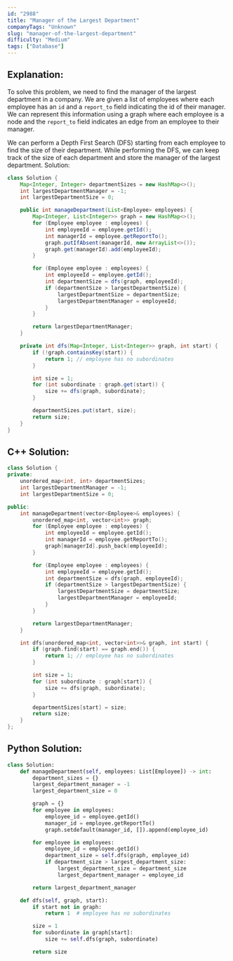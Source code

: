 ```yaml
---
id: "2988"
title: "Manager of the Largest Department"
companyTags: "Unknown"
slug: "manager-of-the-largest-department"
difficulty: "Medium"
tags: ["Database"]
---
```


## Explanation:
To solve this problem, we need to find the manager of the largest department in a company. We are given a list of employees where each employee has an `id` and a `report_to` field indicating the id of their manager. We can represent this information using a graph where each employee is a node and the `report_to` field indicates an edge from an employee to their manager.

We can perform a Depth First Search (DFS) starting from each employee to find the size of their department. While performing the DFS, we can keep track of the size of each department and store the manager of the largest department.
 Solution:
```java
class Solution {
    Map<Integer, Integer> departmentSizes = new HashMap<>();
    int largestDepartmentManager = -1;
    int largestDepartmentSize = 0;

    public int manageDepartment(List<Employee> employees) {
        Map<Integer, List<Integer>> graph = new HashMap<>();
        for (Employee employee : employees) {
            int employeeId = employee.getId();
            int managerId = employee.getReportTo();
            graph.putIfAbsent(managerId, new ArrayList<>());
            graph.get(managerId).add(employeeId);
        }

        for (Employee employee : employees) {
            int employeeId = employee.getId();
            int departmentSize = dfs(graph, employeeId);
            if (departmentSize > largestDepartmentSize) {
                largestDepartmentSize = departmentSize;
                largestDepartmentManager = employeeId;
            }
        }

        return largestDepartmentManager;
    }

    private int dfs(Map<Integer, List<Integer>> graph, int start) {
        if (!graph.containsKey(start)) {
            return 1; // employee has no subordinates
        }

        int size = 1;
        for (int subordinate : graph.get(start)) {
            size += dfs(graph, subordinate);
        }

        departmentSizes.put(start, size);
        return size;
    }
}
```

## C++ Solution:
```cpp
class Solution {
private:
    unordered_map<int, int> departmentSizes;
    int largestDepartmentManager = -1;
    int largestDepartmentSize = 0;

public:
    int manageDepartment(vector<Employee>& employees) {
        unordered_map<int, vector<int>> graph;
        for (Employee employee : employees) {
            int employeeId = employee.getId();
            int managerId = employee.getReportTo();
            graph[managerId].push_back(employeeId);
        }

        for (Employee employee : employees) {
            int employeeId = employee.getId();
            int departmentSize = dfs(graph, employeeId);
            if (departmentSize > largestDepartmentSize) {
                largestDepartmentSize = departmentSize;
                largestDepartmentManager = employeeId;
            }
        }

        return largestDepartmentManager;
    }

    int dfs(unordered_map<int, vector<int>>& graph, int start) {
        if (graph.find(start) == graph.end()) {
            return 1; // employee has no subordinates
        }

        int size = 1;
        for (int subordinate : graph[start]) {
            size += dfs(graph, subordinate);
        }

        departmentSizes[start] = size;
        return size;
    }
};
```

## Python Solution:
```python
class Solution:
    def manageDepartment(self, employees: List[Employee]) -> int:
        department_sizes = {}
        largest_department_manager = -1
        largest_department_size = 0

        graph = {}
        for employee in employees:
            employee_id = employee.getId()
            manager_id = employee.getReportTo()
            graph.setdefault(manager_id, []).append(employee_id)

        for employee in employees:
            employee_id = employee.getId()
            department_size = self.dfs(graph, employee_id)
            if department_size > largest_department_size:
                largest_department_size = department_size
                largest_department_manager = employee_id

        return largest_department_manager

    def dfs(self, graph, start):
        if start not in graph:
            return 1  # employee has no subordinates

        size = 1
        for subordinate in graph[start]:
            size += self.dfs(graph, subordinate)

        return size
```